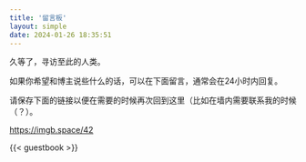 ```yaml
---
title: '留言板'
layout: simple
date: 2024-01-26 18:35:51
---
```


久等了，寻访至此的人类。

如果你希望和博主说些什么的话，可以在下面留言，通常会在24小时内回复。

请保存下面的链接以便在需要的时候再次回到这里（比如在墙内需要联系我的时候（？）。

https://imgb.space/42

{{< guestbook >}}
